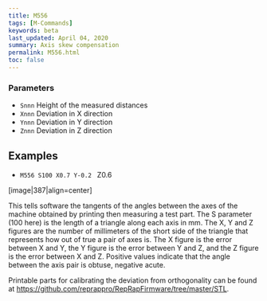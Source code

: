 ```yaml
---
title: M556
tags: [M-Commands] 
keywords: beta 
last_updated: April 04, 2020 
summary: Axis skew compensation 
permalink: M556.html
toc: false 
---
```



### Parameters

* `Snnn` Height of the measured distances
* `Xnnn` Deviation in X direction
* `Ynnn` Deviation in Y direction
* `Znnn` Deviation in Z direction

## Examples

* ` M556 S100 X0.7 Y-0.2  ` Z0.6

[image|387|align=center]

This tells software the tangents of the angles between the axes of the machine obtained by printing then measuring a test part. The S parameter (100 here) is the length of a triangle along each axis in mm. The X, Y and Z figures are the number of millimeters of the short side of the triangle that represents how out of true a pair of axes is. The X figure is the error between X and Y, the Y figure is the error between Y and Z, and the Z figure is the error between X and Z. Positive values indicate that the angle between the axis pair is obtuse, negative acute.

Printable parts for calibrating the deviation from orthogonality can be found at https://github.com/reprappro/RepRapFirmware/tree/master/STL.


